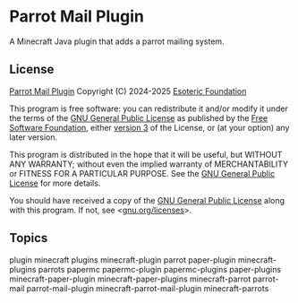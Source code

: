 # Parrot Mail Plugin

A Minecraft Java plugin that adds a parrot mailing system.

## License

[Parrot Mail Plugin](./) Copyright (C) 2024-2025 [Esoteric Foundation](https://esoteric.foundation)

This program is free software: you can redistribute it and/or modify it under the terms of the [GNU General Public License](./LICENSE) as published by the [Free Software Foundation](https://www.fsf.org/), either [version 3](./LICENSE) of the License, or (at your option) any later version.

This program is distributed in the hope that it will be useful, but WITHOUT ANY WARRANTY; without even the implied warranty of MERCHANTABILITY or FITNESS FOR A PARTICULAR PURPOSE. See the [GNU General Public License](./LICENSE) for more details.

You should have received a copy of the [GNU General Public License](./LICENSE) along with this program. If not, see <[gnu.org/licenses](https://www.gnu.org/licenses/)>.

## Topics

plugin minecraft plugins minecraft-plugin parrot paper-plugin minecraft-plugins parrots papermc papermc-plugin papermc-plugins paper-plugins minecraft-paper-plugin minecraft-paper-plugins minecraft-parrot parrot-mail parrot-mail-plugin minecraft-parrot-mail-plugin minecraft-parrots
